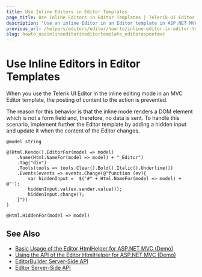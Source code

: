 ```yaml
---
title: Use Inline Editors in Editor Templates
page_title: Use Inline Editors in Editor Templates | Telerik UI Editor HtmlHelper for ASP.NET MVC
description: "Use an inline Editor in an Editor template in ASP.NET MVC applications."
previous_url: /helpers/editors/editor/how-to/inline-editor-in-editor-template
slug: howto_useinlineeditorineditortemplate_editoraspnetmvc
---
```


# Use Inline Editors in Editor Templates

When you use the Telerik UI Editor in the inline editing mode in an MVC Editor template, the posting of content to the action is prevented.

The reason for this behavior is that the inline mode renders a DOM element which is not a form field and, therefore, no data is sent. To handle this scenario, implement further the Editor template by adding a hidden input and update it when the content of the Editor changes.

    @model string

    @(Html.Kendo().EditorFor(model => model)
        .Name(Html.NameFor(model => model) + "_Editor")
        .Tag("div")
        .Tools(tools => tools.Clear().Bold().Italic().Underline())
        .Events(events => events.Change(@"function (ev){
            var hiddenInput =  $('#" + Html.NameFor(model => model) + @"');
            hiddenInput.val(ev.sender.value());
            hiddenInput.change();
        }"))
    )

    @Html.HiddenFor(model => model)

## See Also

* [Basic Usage of the Editor HtmlHelper for ASP.NET MVC (Demo)](https://demos.telerik.com/aspnet-mvc/editor)
* [Using the API of the Editor HtmlHelper for ASP.NET MVC (Demo)](https://demos.telerik.com/aspnet-mvc/editor/api)
* [EditorBuilder Server-Side API](http://docs.telerik.com/aspnet-mvc/api/Kendo.Mvc.UI.Fluent/EditorBuilder)
* [Editor Server-Side API](/api/editor)
